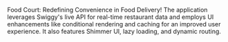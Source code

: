 Food Court: Redefining Convenience in Food Delivery! The application leverages Swiggy's live API for real-time restaurant data and employs UI enhancements like conditional rendering and caching for an improved user experience. It also features Shimmer UI, lazy loading, and dynamic routing.
